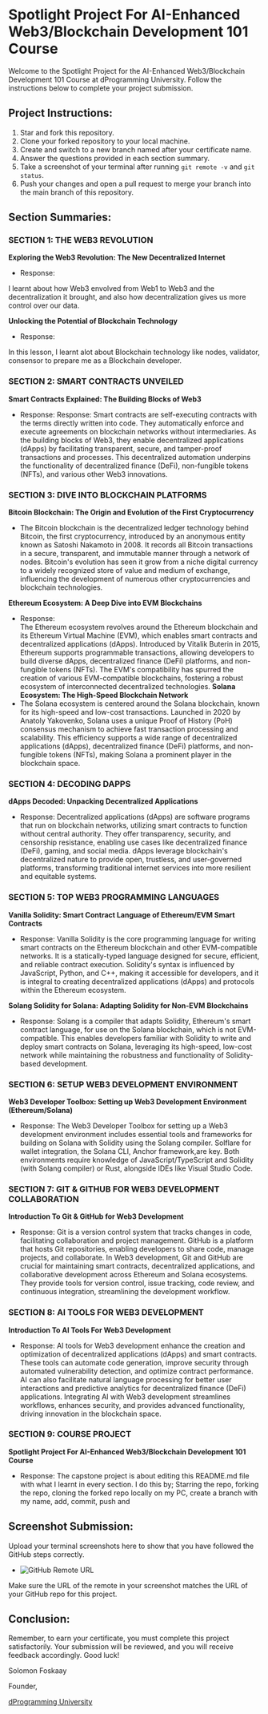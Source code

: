 # Spotlight Project For AI-Enhanced Web3/Blockchain Development 101 Course

Welcome to the Spotlight Project for the AI-Enhanced Web3/Blockchain Development 101 Course at dProgramming University. Follow the instructions below to complete your project submission.

## Project Instructions:

1. Star and fork this repository.
2. Clone your forked repository to your local machine.
3. Create and switch to a new branch named after your certificate name.
4. Answer the questions provided in each section summary.
5. Take a screenshot of your terminal after running `git remote -v` and `git status`.
6. Push your changes and open a pull request to merge your branch into the main branch of this repository.

## Section Summaries:

### SECTION 1: THE WEB3 REVOLUTION
**Exploring the Web3 Revolution: The New Decentralized Internet**
- Response: 

I learnt about how Web3 envolved from Web1 to Web3 and the decentralization it brought, and also how decentralization gives us more control over our data.

**Unlocking the Potential of Blockchain Technology**
- Response: 

In this lesson, I learnt alot about Blockchain technology like nodes, validator, consensor to prepare me as a Blockchain developer.

### SECTION 2: SMART CONTRACTS UNVEILED
**Smart Contracts Explained: The Building Blocks of Web3**
- Response: 
Response: Smart contracts are self-executing contracts with the terms directly written into code. They automatically enforce and execute agreements on blockchain networks without intermediaries. As the building blocks of Web3, they enable decentralized applications (dApps) by facilitating transparent, secure, and tamper-proof transactions and processes. This decentralized automation underpins the functionality of decentralized finance (DeFi), non-fungible tokens (NFTs), and various other Web3 innovations.


### SECTION 3: DIVE INTO BLOCKCHAIN PLATFORMS
**Bitcoin Blockchain: The Origin and Evolution of the First Cryptocurrency**
-  The Bitcoin blockchain is the decentralized ledger technology behind Bitcoin, the first cryptocurrency, introduced by an anonymous entity known as Satoshi Nakamoto in 2008. It records all Bitcoin transactions in a secure, transparent, and immutable manner through a network of nodes. Bitcoin's evolution has seen it grow from a niche digital currency to a widely recognized store of value and medium of exchange, influencing the development of numerous other cryptocurrencies and blockchain technologies.

**Ethereum Ecosystem: A Deep Dive into EVM Blockchains**
- Response:  
The Ethereum ecosystem revolves around the Ethereum blockchain and its Ethereum Virtual Machine (EVM), which enables smart contracts and decentralized applications (dApps). Introduced by Vitalik Buterin in 2015, Ethereum supports programmable transactions, allowing developers to build diverse dApps, decentralized finance (DeFi) platforms, and non-fungible tokens (NFTs). The EVM's compatibility has spurred the creation of various EVM-compatible blockchains, fostering a robust ecosystem of interconnected decentralized technologies.
**Solana Ecosystem: The High-Speed Blockchain Network**
- The Solana ecosystem is centered around the Solana blockchain, known for its high-speed and low-cost transactions. Launched in 2020 by Anatoly Yakovenko, Solana uses a unique Proof of History (PoH) consensus mechanism to achieve fast transaction processing and scalability. This efficiency supports a wide range of decentralized applications (dApps), decentralized finance (DeFi) platforms, and non-fungible tokens (NFTs), making Solana a prominent player in the blockchain space.
### SECTION 4: DECODING DAPPS
**dApps Decoded: Unpacking Decentralized Applications**
- Response: Decentralized applications (dApps) are software programs that run on blockchain networks, utilizing smart contracts to function without central authority. They offer transparency, security, and censorship resistance, enabling use cases like decentralized finance (DeFi), gaming, and social media. dApps leverage blockchain's decentralized nature to provide open, trustless, and user-governed platforms, transforming traditional internet services into more resilient and equitable systems.

### SECTION 5: TOP WEB3 PROGRAMMING LANGUAGES
**Vanilla Solidity: Smart Contract Language of Ethereum/EVM Smart Contracts**
- Response: Vanilla Solidity is the core programming language for writing smart contracts on the Ethereum blockchain and other EVM-compatible networks. It is a statically-typed language designed for secure, efficient, and reliable contract execution. Solidity's syntax is influenced by JavaScript, Python, and C++, making it accessible for developers, and it is integral to creating decentralized applications (dApps) and protocols within the Ethereum ecosystem.

**Solang Solidity for Solana: Adapting Solidity for Non-EVM Blockchains**
- Response: Solang is a compiler that adapts Solidity, Ethereum's smart contract language, for use on the Solana blockchain, which is not EVM-compatible. This enables developers familiar with Solidity to write and deploy smart contracts on Solana, leveraging its high-speed, low-cost network while maintaining the robustness and functionality of Solidity-based development.

### SECTION 6: SETUP WEB3 DEVELOPMENT ENVIRONMENT
**Web3 Developer Toolbox: Setting up Web3 Development Environment (Ethereum/Solana)**
- Response: The Web3 Developer Toolbox for setting up a Web3 development environment includes essential tools and frameworks for building on Solana with Solidity using the Solang compiler. Solflare for wallet integration, the Solana CLI, Anchor framework,are key. Both environments require knowledge of JavaScript/TypeScript and Solidity (with Solang compiler) or Rust, alongside IDEs like Visual Studio Code.

### SECTION 7: GIT & GITHUB FOR WEB3 DEVELOPMENT COLLABORATION
**Introduction To Git & GitHub for Web3 Development**
- Response: Git is a version control system that tracks changes in code, facilitating collaboration and project management. GitHub is a platform that hosts Git repositories, enabling developers to share code, manage projects, and collaborate. In Web3 development, Git and GitHub are crucial for maintaining smart contracts, decentralized applications, and collaborative development across Ethereum and Solana ecosystems. They provide tools for version control, issue tracking, code review, and continuous integration, streamlining the development workflow.

### SECTION 8: AI TOOLS FOR WEB3 DEVELOPMENT
**Introduction To AI Tools For Web3 Development**
- Response: AI tools for Web3 development enhance the creation and optimization of decentralized applications (dApps) and smart contracts. These tools can automate code generation, improve security through automated vulnerability detection, and optimize contract performance. AI can also facilitate natural language processing for better user interactions and predictive analytics for decentralized finance (DeFi) applications. Integrating AI with Web3 development streamlines workflows, enhances security, and provides advanced functionality, driving innovation in the blockchain space.

### SECTION 9: COURSE PROJECT
**Spotlight Project For AI-Enhanced Web3/Blockchain Development 101 Course**
- Response: The capstone project is about editing this README.md file with what I learnt in every section. I do this by;
Starring the repo, forking the repo, cloning the forked repo locally on my PC, create a branch with my name, add, commit, push and

## Screenshot Submission:

Upload your terminal screenshots here to show that you have followed the GitHub steps correctly.

- ![GitHub Remote URL](images/project-screeshot.png)

Make sure the URL of the remote in your screenshot matches the URL of your GitHub repo for this project.

## Conclusion:

Remember, to earn your certificate, you must complete this project satisfactorily. Your submission will be reviewed, and you will receive feedback accordingly. Good luck!

Solomon Foskaay

Founder,

[dProgramming University](https://dProgrammingUniversity.com)
